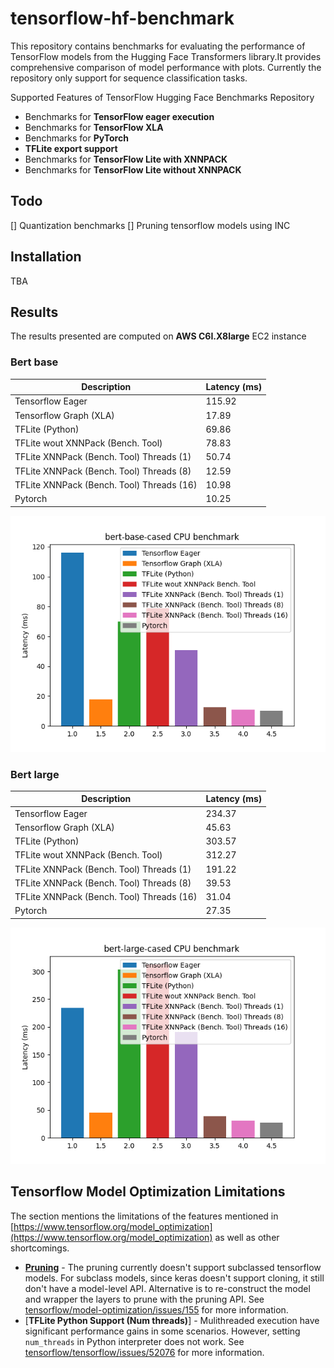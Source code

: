 # tensorflow-hf-benchmark

This repository contains benchmarks for evaluating the performance of TensorFlow models from the Hugging Face Transformers library.It provides comprehensive comparison of model performance with plots. Currently the repository only support for sequence classification tasks.

Supported Features of TensorFlow Hugging Face Benchmarks Repository

* Benchmarks for **TensorFlow eager execution**
* Benchmarks for **TensorFlow XLA**
* Benchmarks for **PyTorch**
* **TFLite export support**
* Benchmarks for **TensorFlow Lite with XNNPACK**
* Benchmarks for **TensorFlow Lite without XNNPACK**

## Todo
[] Quantization benchmarks
[] Pruning tensorflow models using INC

## Installation

TBA

## Results
The results presented are computed on **AWS C6I.X8large** EC2 instance

### Bert base

| Description | Latency (ms) |
| --- | --- |
| Tensorflow Eager  | 115.92 |
| Tensorflow Graph (XLA) | 17.89 |
| TFLite (Python) | 69.86 |
| TFLite wout XNNPack (Bench. Tool) | 78.83 |
| TFLite XNNPack (Bench. Tool) Threads (1) | 50.74|
| TFLite XNNPack (Bench. Tool) Threads (8) | 12.59 |
| TFLite XNNPack (Bench. Tool) Threads (16) | 10.98 |
| Pytorch | 10.25 |

![Models Latency Plot](plots/bert-base-cased_benchmark.png)

### Bert large

| Description | Latency (ms) |
| --- | --- |
| Tensorflow Eager  | 234.37 |
| Tensorflow Graph (XLA) | 45.63 |
| TFLite (Python) | 303.57 |
| TFLite wout XNNPack (Bench. Tool) | 312.27 |
| TFLite XNNPack (Bench. Tool) Threads (1) | 191.22|
| TFLite XNNPack (Bench. Tool) Threads (8) | 39.53 |
| TFLite XNNPack (Bench. Tool) Threads (16) | 31.04 |
| Pytorch | 27.35 |

![Models Latency Plot](plots/bert-large-cased_benchmark.png)

## Tensorflow Model Optimization Limitations
The section mentions the limitations of the features mentioned in [https://www.tensorflow.org/model_optimization](https://www.tensorflow.org/model_optimization) as well as other shortcomings.

* [**Pruning**](https://www.tensorflow.org/model_optimization/guide/pruning) - The pruning currently doesn't support subclassed tensorflow models.
For subclass models, since keras doesn't support cloning, it still don't have a model-level API. Alternative is to re-construct the model and wrapper the layers to prune with the pruning API. See [tensorflow/model-optimization/issues/155](https://github.com/tensorflow/model-optimization/issues/155) for more information.
* [**TFLite Python Support (Num threads)**] - Mulithreaded execution have significant performance gains in some scenarios. However, setting `num_threads` in Python interpreter does not work. See [tensorflow/tensorflow/issues/52076](https://github.com/tensorflow/tensorflow/issues/52076) for more information.
